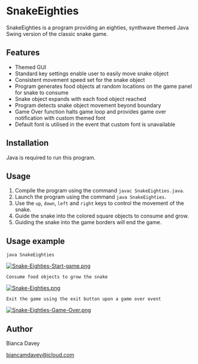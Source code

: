 # SnakeEighties

SnakeEighties is a program providing an eighties, synthwave themed Java Swing version of the classic snake game.

## Features

* Themed GUI
* Standard key settings enable user to easily move snake object
* Consistent movement speed set for the snake object
* Program generates food objects at random locations on the game panel for snake to consume
* Snake object expands with each food object reached
* Program detects snake object movement beyond boundary
* Game Over function halts game loop and provides game over notification with custom themed font
* Default font is utilised in the event that custom font is unavailable

## Installation

Java is required to run this program.

## Usage

1. Compile the program using the command `javac SnakeEighties.java`.
2. Launch the program using the command `java SnakeEighties`.
3. Use the `up`, `down`, `left` and `right` keys to control the movement of the snake.
4. Guide the snake into the colored square objects to consume and grow.
5. Guiding the snake into the game borders will end the game.

## Usage example

```
java SnakeEighties
```
[![Snake-Eighties-Start-game.png](https://i.postimg.cc/YqXm9VFJ/Snake-Eighties-Start-game.png)](https://postimg.cc/nCDLS30k)

```
Consume food objects to grow the snake
```
[![Snake-Eighties.png](https://i.postimg.cc/SsWMxxLr/Snake-Eighties.png)](https://postimg.cc/5Y20P1RY)
```
Exit the game using the exit button upon a game over event
```
[![Snake-Eighties-Game-Over.png](https://i.postimg.cc/2yGLn9KL/Snake-Eighties-Game-Over.png)](https://postimg.cc/T5yP60GT)


## Author

Bianca Davey 

biancamdavey@icloud.com
